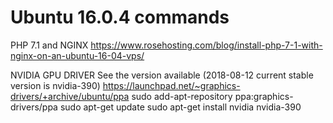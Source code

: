# Ubuntu 16.0.4 commands

PHP 7.1 and NGINX 
https://www.rosehosting.com/blog/install-php-7-1-with-nginx-on-an-ubuntu-16-04-vps/

NVIDIA GPU DRIVER 
See the version available (2018-08-12 current stable version is nvidia-390)
https://launchpad.net/~graphics-drivers/+archive/ubuntu/ppa 
sudo add-apt-repository ppa:graphics-drivers/ppa
sudo apt-get update
sudo apt-get install nvidia nvidia-390
